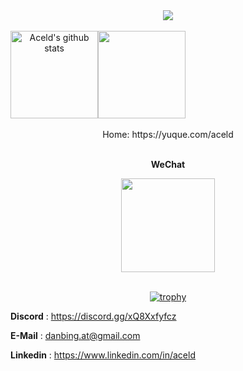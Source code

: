 <div align="center">

<div >
  <a href="https://kedreamix.github.io/">
    <img src="https://readme-typing-svg.demolab.com?font=Fira+Code&weight=600&pause=1000&width=835&lines=print(Hi%2C+my+name+is+刘丹冰+Aceld);Welcome+to+my+github!&center=true&size=25" />
  </a>
</div>

<div>&nbsp;</div>
 
<img align="center" height="140px" style="float: left" src="https://github-readme-stats-xcanwin.vercel.app/api?username=aceld&show_icons=true&theme=algolia&hide=contribs,prs" alt="Aceld's github stats" /> 
<img align="center" height="140px" style="float: left" src="https://github-readme-stats-xcanwin.vercel.app/api/top-langs/?username=aceld&layout=compact&theme=algolia" />
<div style="clear: both"></div>



<br/>
Home:
https://yuque.com/aceld
<br/>
<br/>

**WeChat**

<img src="https://s1.ax1x.com/2020/07/07/UFyUdx.th.jpg" height = "150"  alt="" align=center /> 

<div>&nbsp;</div>

<!-- GitHub 奖杯🏆 -->
[![trophy](https://github-profile-trophy.vercel.app/?username=aceld&row=1&column=7)](https://github.com/aceld)


</div>



**Discord** : https://discord.gg/xQ8Xxfyfcz

**E-Mail** : danbing.at@gmail.com

**Linkedin** : https://www.linkedin.com/in/aceld
              





